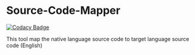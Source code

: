 # Source-Code-Mapper

[![Codacy Badge](https://api.codacy.com/project/badge/Grade/32a0f8c0f3984207b75fb03671354bc2)](https://app.codacy.com/manual/vmbckscc456/Source-Code-Mapper?utm_source=github.com&utm_medium=referral&utm_content=buddhikac96/Source-Code-Mapper&utm_campaign=Badge_Grade_Dashboard)

This tool map the native language source code to target language source code (English)
